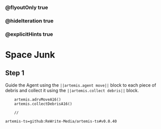 ### @flyoutOnly true
### @hideIteration true
### @explicitHints true

# Space Junk

## Step 1
Guide the Agent using the ``||artemis.agent move||`` block to each piece of debris and collect it using the ``||artemis.collect debris||`` block.

```ghost
    artemis.adrvMoveA16()
    artemis.collectDebrisA16()
```
```template
    //
```

```package
artemis-ts=github:ReWrite-Media/artemis-ts#v0.0.40
```